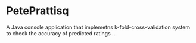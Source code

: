 # PetePrattisq
A Java console application that implemetns k-fold-cross-validation system to check the accuracy of predicted ratings …
